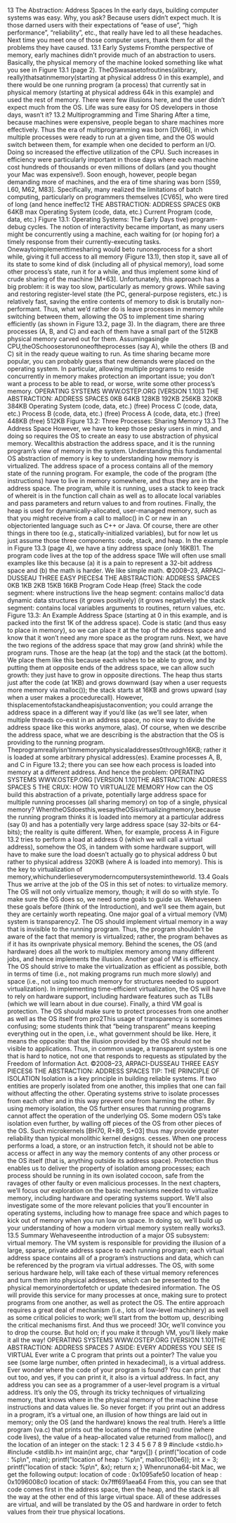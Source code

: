 13 The Abstraction: Address Spaces In the early days, building computer systems was easy. Why, you ask? Because users didn’t expect much. It is those darned users with their expectations of “ease of use”, “high performance”, “reliability”, etc., that really have led to all these headaches. Next time you meet one of those computer users, thank them for all the problems they have caused. 13.1 Early Systems Fromthe perspective of memory, early machines didn’t provide much of an abstraction to users. Basically, the physical memory of the machine looked something like what you see in Figure 13.1 (page 2). TheOSwasasetofroutines(alibrary, really)thatsatinmemory(starting at physical address 0 in this example), and there would be one running program (a process) that currently sat in physical memory (starting at physical address 64k in this example) and used the rest of memory. There were few illusions here, and the user didn’t expect much from the OS. Life was sure easy for OS developers in those days, wasn’t it? 13.2 Multiprogramming and Time Sharing After a time, because machines were expensive, people began to share machines more effectively. Thus the era of multiprogramming was born [DV66], in which multiple processes were ready to run at a given time, and the OS would switch between them, for example when one decided to perform an I/O. Doing so increased the effective utilization of the CPU. Such increases in efficiency were particularly important in those days where each machine cost hundreds of thousands or even millions of dollars (and you thought your Mac was expensive!). Soon enough, however, people began demanding more of machines, and the era of time sharing was born [S59, L60, M62, M83]. Specifically, many realized the limitations of batch computing, particularly on programmers themselves [CV65], who were tired of long (and hence ineffec12 THE ABSTRACTION: ADDRESS SPACES 0KB 64KB max Operating System (code, data, etc.) Current Program (code, data, etc.) Figure 13.1: Operating Systems: The Early Days tive) program-debug cycles. The notion of interactivity became important, as many users might be concurrently using a machine, each waiting for (or hoping for) a timely response from their currently-executing tasks. Onewaytoimplementtimesharing would beto runoneprocess for a short while, giving it full access to all memory (Figure 13.1), then stop it, save all of its state to some kind of disk (including all of physical memory), load some other process’s state, run it for a while, and thus implement some kind of crude sharing of the machine [M+63]. Unfortunately, this approach has a big problem: it is way too slow, particularly as memory grows. While saving and restoring register-level state (the PC, general-purpose registers, etc.) is relatively fast, saving the entire contents of memory to disk is brutally non-performant. Thus, what we’d rather do is leave processes in memory while switching between them, allowing the OS to implement time sharing efficiently (as shown in Figure 13.2, page 3). In the diagram, there are three processes (A, B, and C) and each of them have a small part of the 512KB physical memory carved out for them. Assumingasingle CPU,theOSchoosestorunoneoftheprocesses (say A), while the others (B and C) sit in the ready queue waiting to run. As time sharing became more popular, you can probably guess that new demands were placed on the operating system. In particular, allowing multiple programs to reside concurrently in memory makes protection an important issue; you don’t want a process to be able to read, or worse, write some other process’s memory. OPERATING SYSTEMS WWW.OSTEP.ORG [VERSION 1.10]3 THE ABSTRACTION: ADDRESS SPACES 0KB 64KB 128KB 192KB 256KB 320KB 384KB Operating System (code, data, etc.) (free) Process C (code, data, etc.) Process B (code, data, etc.) (free) Process A (code, data, etc.) (free) 448KB (free) 512KB Figure 13.2: Three Processes: Sharing Memory 13.3 The Address Space However, we have to keep those pesky users in mind, and doing so requires the OS to create an easy to use abstraction of physical memory. Wecallthis abstraction the address space, and it is the running program’s view of memory in the system. Understanding this fundamental OS abstraction of memory is key to understanding how memory is virtualized. The address space of a process contains all of the memory state of the running program. For example, the code of the program (the instructions) have to live in memory somewhere, and thus they are in the address space. The program, while it is running, uses a stack to keep track of whereit is in the function call chain as well as to allocate local variables and pass parameters and return values to and from routines. Finally, the heap is used for dynamically-allocated, user-managed memory, such as that you might receive from a call to malloc() in C or new in an objectoriented language such as C++ or Java. Of course, there are other things in there too (e.g., statically-initialized variables), but for now let us just assume those three components: code, stack, and heap. In the example in Figure 13.3 (page 4), we have a tiny address space (only 16KB)1. The program code lives at the top of the address space 1We will often use small examples like this because (a) it is a pain to represent a 32-bit address space and (b) the math is harder. We like simple math. ©2008–23, ARPACI-DUSSEAU THREE EASY PIECES4 THE ABSTRACTION: ADDRESS SPACES 0KB 1KB 2KB 15KB 16KB Program Code Heap (free) Stack the code segment: where instructions live the heap segment: contains malloc’d data dynamic data structures (it grows positively) (it grows negatively) the stack segment: contains local variables arguments to routines, return values, etc. Figure 13.3: An Example Address Space (starting at 0 in this example, and is packed into the first 1K of the address space). Code is static (and thus easy to place in memory), so we can place it at the top of the address space and know that it won’t need any more space as the program runs. Next, we have the two regions of the address space that may grow (and shrink) while the program runs. Those are the heap (at the top) and the stack (at the bottom). We place them like this because each wishes to be able to grow, and by putting them at opposite ends of the address space, we can allow such growth: they just have to grow in opposite directions. The heap thus starts just after the code (at 1KB) and grows downward (say when a user requests more memory via malloc()); the stack starts at 16KB and grows upward (say when a user makes a procedurecall). However, thisplacementofstackandheapisjustaconvention; you could arrange the address space in a different way if you’d like (as we’ll see later, when multiple threads co-exist in an address space, no nice way to divide the address space like this works anymore, alas). Of course, when we describe the address space, what we are describing is the abstraction that the OS is providing to the running program. Theprogramreallyisn’tinmemoryatphysicaladdresses0through16KB; rather it is loaded at some arbitrary physical address(es). Examine processes A, B, and C in Figure 13.2; there you can see how each process is loaded into memory at a different address. And hence the problem: OPERATING SYSTEMS WWW.OSTEP.ORG [VERSION 1.10]THE ABSTRACTION: ADDRESS SPACES 5 THE CRUX: HOW TO VIRTUALIZE MEMORY How can the OS build this abstraction of a private, potentially large address space for multiple running processes (all sharing memory) on top of a single, physical memory? WhentheOSdoesthis,wesaytheOSisvirtualizingmemory,because the running program thinks it is loaded into memory at a particular address (say 0) and has a potentially very large address space (say 32-bits or 64-bits); the reality is quite different. When, for example, process A in Figure 13.2 tries to perform a load at address 0 (which we will call a virtual address), somehow the OS, in tandem with some hardware support, will have to make sure the load doesn’t actually go to physical address 0 but rather to physical address 320KB (where A is loaded into memory). This is the key to virtualization of memory,whichunderlieseverymoderncomputersystemintheworld. 13.4 Goals Thus we arrive at the job of the OS in this set of notes: to virtualize memory. The OS will not only virtualize memory, though; it will do so with style. To make sure the OS does so, we need some goals to guide us. Wehaveseen these goals before (think of the Introduction), and we’ll see them again, but they are certainly worth repeating. One major goal of a virtual memory (VM) system is transparency2. The OS should implement virtual memory in a way that is invisible to the running program. Thus, the program shouldn’t be aware of the fact that memory is virtualized; rather, the program behaves as if it has its ownprivate physical memory. Behind the scenes, the OS (and hardware) does all the work to multiplex memory among many different jobs, and hence implements the illusion. Another goal of VM is efficiency. The OS should strive to make the virtualization as efficient as possible, both in terms of time (i.e., not making programs run much more slowly) and space (i.e., not using too much memory for structures needed to support virtualization). In implementing time-efficient virtualization, the OS will have to rely on hardware support, including hardware features such as TLBs (which we will learn about in due course). Finally, a third VM goal is protection. The OS should make sure to protect processes from one another as well as the OS itself from pro2This usage of transparency is sometimes confusing; some students think that “being transparent” means keeping everything out in the open, i.e., what government should be like. Here, it means the opposite: that the illusion provided by the OS should not be visible to applications. Thus, in common usage, a transparent system is one that is hard to notice, not one that responds to requests as stipulated by the Freedom of Information Act. ©2008–23, ARPACI-DUSSEAU THREE EASY PIECES6 THE ABSTRACTION: ADDRESS SPACES TIP: THE PRINCIPLE OF ISOLATION Isolation is a key principle in building reliable systems. If two entities are properly isolated from one another, this implies that one can fail without affecting the other. Operating systems strive to isolate processes from each other and in this way prevent one from harming the other. By using memory isolation, the OS further ensures that running programs cannot affect the operation of the underlying OS. Some modern OS’s take isolation even further, by walling off pieces of the OS from other pieces of the OS. Such microkernels [BH70, R+89, S+03] thus may provide greater reliability than typical monolithic kernel designs. cesses. When one process performs a load, a store, or an instruction fetch, it should not be able to access or affect in any way the memory contents of any other process or the OS itself (that is, anything outside its address space). Protection thus enables us to deliver the property of isolation among processes; each process should be running in its own isolated cocoon, safe from the ravages of other faulty or even malicious processes. In the next chapters, we’ll focus our exploration on the basic mechanisms needed to virtualize memory, including hardware and operating systems support. We’ll also investigate some of the more relevant policies that you’ll encounter in operating systems, including how to manage free space and which pages to kick out of memory when you run low on space. In doing so, we’ll build up your understanding of how a modern virtual memory system really works3. 13.5 Summary Wehaveseenthe introduction of a major OS subsystem: virtual memory. The VM system is responsible for providing the illusion of a large, sparse, private address space to each running program; each virtual address space contains all of a program’s instructions and data, which can be referenced by the program via virtual addresses. The OS, with some serious hardware help, will take each of these virtual memory references and turn them into physical addresses, which can be presented to the physical memoryinordertofetch or update thedesired information. The OS will provide this service for many processes at once, making sure to protect programs from one another, as well as protect the OS. The entire approach requires a great deal of mechanism (i.e., lots of low-level machinery) as well as some critical policies to work; we’ll start from the bottom up, describing the critical mechanisms first. And thus we proceed! 3Or, we’ll convince you to drop the course. But hold on; if you make it through VM, you’ll likely make it all the way! OPERATING SYSTEMS WWW.OSTEP.ORG [VERSION 1.10]THE ABSTRACTION: ADDRESS SPACES 7 ASIDE: EVERY ADDRESS YOU SEE IS VIRTUAL Ever write a C program that prints out a pointer? The value you see (some large number, often printed in hexadecimal), is a virtual address. Ever wonder where the code of your program is found? You can print that out too, and yes, if you can print it, it also is a virtual address. In fact, any address you can see as a programmer of a user-level program is a virtual address. It’s only the OS, through its tricky techniques of virtualizing memory, that knows where in the physical memory of the machine these instructions and data values lie. So never forget: if you print out an address in a program, it’s a virtual one, an illusion of how things are laid out in memory; only the OS (and the hardware) knows the real truth. Here’s a little program (va.c) that prints out the locations of the main() routine (where code lives), the value of a heap-allocated value returned from malloc(), and the location of an integer on the stack: 1 2 3 4 5 6 7 8 9 #include <stdio.h> #include <stdlib.h> int main(int argc, char *argv[]) { printf("location of code : %p\n", main); printf("location of heap : %p\n", malloc(100e6)); int x = 3; printf("location of stack: %p\n", &x); return x; } Whenrunona64-bit Mac, we get the following output: location of code : 0x1095afe50 location of heap : 0x1096008c0 location of stack: 0x7fff691aea64 From this, you can see that code comes first in the address space, then the heap, and the stack is all the way at the other end of this large virtual space. All of these addresses are virtual, and will be translated by the OS and hardware in order to fetch values from their true physical locations.